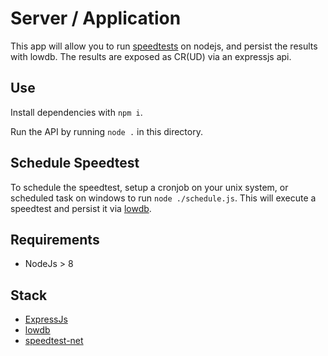 # Server / Application
This app will allow you to run [speedtests](https://github.com/ddsol/speedtest.net#readme) on nodejs, and persist the results with lowdb. The results are exposed as CR(UD) via an expressjs api.

## Use
Install dependencies with `npm i`.

Run the API by running `node .` in this directory.

## Schedule Speedtest
To schedule the speedtest, setup a cronjob on your unix system, or scheduled task on windows to run `node ./schedule.js`. This will execute a speedtest and persist it via [lowdb](https://github.com/typicode/lowdb).

## Requirements
- NodeJs > 8

## Stack
- [ExpressJs](https://expressjs.com/de/)
- [lowdb](https://github.com/typicode/lowdb)
- [speedtest-net](https://github.com/ddsol/speedtest.net#readme)